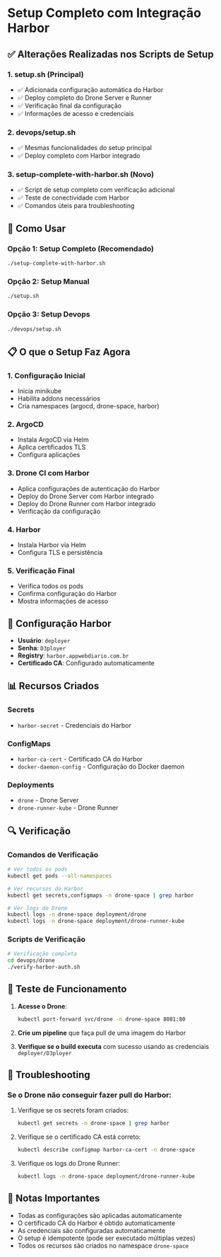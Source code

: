 # Setup Completo com Integração Harbor

## ✅ Alterações Realizadas nos Scripts de Setup

### 1. **setup.sh (Principal)**
- ✅ Adicionada configuração automática do Harbor
- ✅ Deploy completo do Drone Server e Runner
- ✅ Verificação final da configuração
- ✅ Informações de acesso e credenciais

### 2. **devops/setup.sh**
- ✅ Mesmas funcionalidades do setup principal
- ✅ Deploy completo com Harbor integrado

### 3. **setup-complete-with-harbor.sh (Novo)**
- ✅ Script de setup completo com verificação adicional
- ✅ Teste de conectividade com Harbor
- ✅ Comandos úteis para troubleshooting

## 🚀 Como Usar

### Opção 1: Setup Completo (Recomendado)
```bash
./setup-complete-with-harbor.sh
```

### Opção 2: Setup Manual
```bash
./setup.sh
```

### Opção 3: Setup Devops
```bash
./devops/setup.sh
```

## 📋 O que o Setup Faz Agora

### 1. **Configuração Inicial**
- Inicia minikube
- Habilita addons necessários
- Cria namespaces (argocd, drone-space, harbor)

### 2. **ArgoCD**
- Instala ArgoCD via Helm
- Aplica certificados TLS
- Configura aplicações

### 3. **Drone CI com Harbor**
- Aplica configurações de autenticação do Harbor
- Deploy do Drone Server com Harbor integrado
- Deploy do Drone Runner com Harbor integrado
- Verificação da configuração

### 4. **Harbor**
- Instala Harbor via Helm
- Configura TLS e persistência

### 5. **Verificação Final**
- Verifica todos os pods
- Confirma configuração do Harbor
- Mostra informações de acesso

## 🔐 Configuração Harbor

- **Usuário**: `deployer`
- **Senha**: `D3ployer`
- **Registry**: `harbor.appwebdiario.com.br`
- **Certificado CA**: Configurado automaticamente

## 📊 Recursos Criados

### Secrets
- `harbor-secret` - Credenciais do Harbor

### ConfigMaps
- `harbor-ca-cert` - Certificado CA do Harbor
- `docker-daemon-config` - Configuração do Docker daemon

### Deployments
- `drone` - Drone Server
- `drone-runner-kube` - Drone Runner

## 🔍 Verificação

### Comandos de Verificação
```bash
# Ver todos os pods
kubectl get pods --all-namespaces

# Ver recursos do Harbor
kubectl get secrets,configmaps -n drone-space | grep harbor

# Ver logs do Drone
kubectl logs -n drone-space deployment/drone
kubectl logs -n drone-space deployment/drone-runner-kube
```

### Scripts de Verificação
```bash
# Verificação completa
cd devops/drone
./verify-harbor-auth.sh
```

## 🎯 Teste de Funcionamento

1. **Acesse o Drone**:
   ```bash
   kubectl port-forward svc/drone -n drone-space 8081:80
   ```

2. **Crie um pipeline** que faça pull de uma imagem do Harbor

3. **Verifique se o build executa** com sucesso usando as credenciais `deployer/D3ployer`

## 🚨 Troubleshooting

### Se o Drone não conseguir fazer pull do Harbor:
1. Verifique se os secrets foram criados:
   ```bash
   kubectl get secrets -n drone-space | grep harbor
   ```

2. Verifique se o certificado CA está correto:
   ```bash
   kubectl describe configmap harbor-ca-cert -n drone-space
   ```

3. Verifique os logs do Drone Runner:
   ```bash
   kubectl logs -n drone-space deployment/drone-runner-kube
   ```

## 📝 Notas Importantes

- Todas as configurações são aplicadas automaticamente
- O certificado CA do Harbor é obtido automaticamente
- As credenciais são configuradas automaticamente
- O setup é idempotente (pode ser executado múltiplas vezes)
- Todos os recursos são criados no namespace `drone-space`
